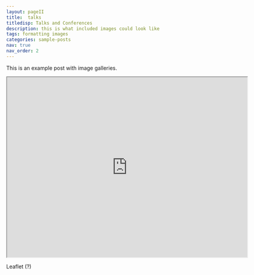 ```yaml
---
layout: pageII
title:  talks
titledisp: Talks and Conferences
description: this is what included images could look like
tags: formatting images
categories: sample-posts
nav: true
nav_order: 2
---
```

This is an example post with image galleries.

<iframe src="https://www.google.com/maps/d/u/0/embed?mid=1ZUGyEz0YdJGIT4ADAWnAZv6qLwp1rzY&ehbc=2E312F" width="640" height="480"></iframe>

Leaflet (?)

<div id="map" style="width: 1200px; height: 400px;"></div>
<script>

	const map = L.map('map').setView([51.505, -0.09], 13);

	const tiles = L.tileLayer('https://tile.openstreetmap.org/{z}/{x}/{y}.png', {
		maxZoom: 19,
		attribution: '&copy; <a href="http://www.openstreetmap.org/copyright">OpenStreetMap</a>'
	}).addTo(map);

</script>
